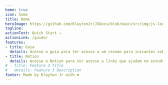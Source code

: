 ```yaml
---
home: true
icon: home
title: Home
heroImage: https://github.com/KlaytonJr/JSDocs/blob/main/src/img/js-logo.png?raw=true
tagline: 
actionText: Quick Start →
actionLink: /guide/
features:
- title: Guia
  details: Acesse o guia para ter acesso a um resumo para inicantes sobre JavaScript.
- title: Notion
  details: Acesse o Notion para ter acesso a links que ajudam no estudo do JavaScript.
# - title: Feature 3 Title
#   details: Feature 3 Description
footer: Made by Klayton Jr with ❤️
---
```

